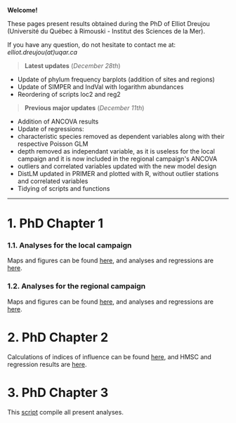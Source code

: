 **Welcome!**

These pages present results obtained during the PhD of Elliot Dreujou (Université du Québec à Rimouski - Institut des Sciences de la Mer).

If you have any question, do not hesitate to contact me at: *elliot.dreujou(at)uqar.ca*

> **Latest updates** (*December 28th*)<br>
- Update of phylum frequency barplots (addition of sites and regions)
- Update of SIMPER and IndVal with logarithm abundances
- Reordering of scripts loc2 and reg2

> **Previous major updates** (*December 11th*)<br>
- Addition of ANCOVA results
- Update of regressions:
 - characteristic species removed as dependent variables along with their respective Poisson GLM
 - depth removed as independant variable, as it is useless for the local campaign and it is now included in the regional campaign's ANCOVA
 - outliers and correlated variables updated with the new model design
 - DistLM updated in PRIMER and plotted with R, without outlier stations and correlated variables
- Tidying of scripts and functions

-----


# 1. PhD Chapter 1

### 1.1. Analyses for the local campaign

Maps and figures can be found [here](https://eldre.github.io/eldre-phd/Chap1/C1_analyses_loc1.html), and analyses and regressions are [here](https://eldre.github.io/eldre-phd/Chap1/C1_analyses_loc2.html).

### 1.2. Analyses for the regional campaign

Maps and figures can be found [here](https://eldre.github.io/eldre-phd/Chap1/C1_analyses_reg1.html), and analyses and regressions are [here](https://eldre.github.io/eldre-phd/Chap1/C1_analyses_reg2.html).

# 2. PhD Chapter 2

Calculations of indices of influence can be found [here](https://eldre.github.io/eldre-phd/Chap2/C2_analyses_1.html), and HMSC and regression results are [here](https://eldre.github.io/eldre-phd/Chap2/C2_analyses_2.html).

# 3. PhD Chapter 3

This [script](https://eldre.github.io/eldre-phd/Chap3/C3_analyses.html) compile all present analyses.
